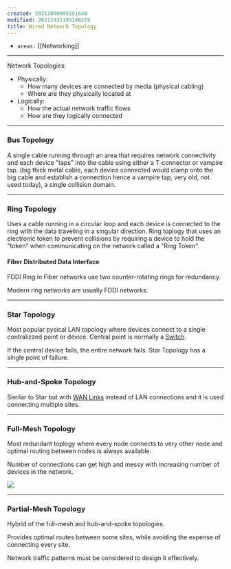 ```yaml
---
created: 20211009093551640
modified: 20211031193146215
title: Wired Network Topology
---
```


- `areas:` [[Networking]]

---

Network Topologies:

- Physically:
  - How many devices are connected by media (physical cabling)
  - Where are they physically located at
- Logically:
  - How the actual network traffic flows
  - How are they logically connected

---

### Bus Topology

A single cable running through an area that requires network connectivity and each device "taps" into the cable using either a T-connector or vampire tap. (big thick metal cable, each device connected would clamp onto the big cable and establish a connection hence a vampire tap, very old, not used today), a single collision domain.

---

### Ring Topology

Uses a cable running in a circular loop and each device is connected to the ring with the data traveling in a singular direction. Ring toplogy that uses an electronic token to prevent collisions by requiring a device to hold the "token" when communicating on the network called a "Ring Token".

#### Fiber Distributed Data Interface

FDDI Ring in Fiber networks use two counter-rotating rings for redundancy.

Modern ring networks are usually FDDI networks.

---

### Star Topology

Most popular pysical LAN topology where devices connect to a single contralizzed point or device. Central point is normally a [Switch](#Switch).

If the central device fails, the entire network fails. Star Topology has a single point of failure.

---

### Hub-and-Spoke Topology

Similar to Star but with [WAN Links](#WAN%20Links) instead of LAN connections and it is used connecting multiple sites.

---

### Full-Mesh Topology

Most redundant toplogy where every node connects to very other node and optimal routing between nodes is always available.

Number of connections can get high and messy with increasing number of devices in the network.

![](https://cdn.jsdelivr.net/gh/zubayrrr/twiki/bin/image.9pewkof3kcf.png)

---

### Partial-Mesh Topology

Hybrid of the full-mesh and hub-and-spoke topologies.

Provides optimal routes between some sites, while avoiding the expense of connecting every site.

Network traffic patterns must be considered to design it effectively.
